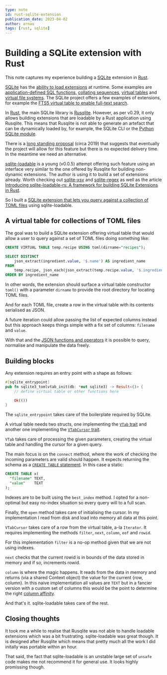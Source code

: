 ```yaml
---
type: note
id: rust-sqlite-extension
publication_date: 2023-04-02
author: arnau
tags: [rust, sqlite]
---
```

# Building a SQLite extension with Rust

This note captures my experience building a [SQLite] extension in [Rust].

[Rust]: https://www.rust-lang.org/
[SQLite]: https://sqlite.org/

<!-- body -->

[SQLite](https://sqlite.org/) has the [ability to load extensions](https://sqlite.org/loadext.html) at runtime. Some examples are [application-defined SQL functions](https://sqlite.org/appfunc.html), [collating sequences](https://sqlite.org/datatype3.html#collation), [virtual tables](https://sqlite.org/vtab.html) and  [virtual file systems](https://sqlite.org/vfs.html). The SQLite project offers a few examples of extensions, for example the [FTS5 virtual table to enable full-text search](https://sqlite.org/fts5.html).

In [Rust](https://www.rust-lang.org/), the main SQLite library is [Rusqlite](https://crates.io/crates/rusqlite). However, as per v0.29, it only allows building extensions that are loadable by a Rust application using Rusqlite. This means that Rusqlite is not able to generate an artefact that can be dynamically loaded by, for example, the SQLite CLI or the [Python SQLite module](https://docs.python.org/3/library/sqlite3.html).

There is a [long standing proposal](https://github.com/rusqlite/rusqlite/pull/910) (circa 2019) that suggests that eventually the project will allow for this feature but there is no expected delivery time. In the meantime we need an alternative.

[sqlite-loadable](https://github.com/asg017/sqlite-loadable-rs) is a young (v0.0.5) attempt offering such feature using an interface very similar to the one offered by Rusqlite for building non-dynamic extensions. The author is using it to build a set of extensions already. Worth checking out [sqlite-xsv](https://github.com/asg017/sqlite-xsv) and [sqlite-regex](https://github.com/asg017/sqlite-regex) as well as the article [Introducing sqlite-loadable-rs: A framework for building SQLite Extensions in Rust](https://observablehq.com/@asg017/introducing-sqlite-loadable-rs).

So I built a [SQLite extension that lets you query against a collection of TOML files](https://github.com/arnau/sqlite-toml-vtab) using sqlite-loadable.

## A virtual table for collections of TOML files

The goal was to build a SQLite extension offering virtual table that would allow a user to query against a set of TOML files doing something like:

```sql
CREATE VIRTUAL TABLE temp.recipe USING toml(dirname="recipes");

SELECT DISTINCT
    json_extract(ingredient.value, '$.name') AS ingredient_name
FROM
    temp.recipe, json_each(json_extract(temp.recipe.value, '$.ingredients')) AS ingredient
ORDER BY ingredient_name
```

In other words, the extension should surface a virtual table constructor `toml()` with a parameter `dirname` to provide the root directory for locating TOML files.

And for each TOML file, create a row in the virtual table with its contents serialised as JSON.

A future iteration could allow passing the list of expected columns instead but this approach keeps things simple with a fix set of columns: `filename` and `value`.

With that and the [JSON functions and operators](https://www.sqlite.org/json1.html) it is possible to query, normalise and manipulate the data freely.

## Building blocks

Any extension requires an entry point with a shape as follows:

```rust
#[sqlite_entrypoint]
pub fn sqlite3_tomlvtab_init(db: *mut sqlite3) -> Result<()> {
    // define virtual table or other functions here

    Ok(())
}
```
The `sqlite_entrypoint` takes care of the boilerplate required by SQLite.

A virtual table needs two structs, one implementing the [`VTab` trait](https://docs.rs/sqlite-loadable/latest/sqlite_loadable/table/trait.VTab.html) and another one implementing the [`VTabCursor` trait](https://docs.rs/sqlite-loadable/latest/sqlite_loadable/table/trait.VTabCursor.html).

`VTab` takes care of processing the given parameters, creating the virtual table and handling the cursor for a given query.

The main focus is on the `connect` method, where the work of checking the incoming parameters are valid should happen. It expects returning the schema as a [`CREATE TABLE` statement](https://www.sqlite.org/lang_createtable.html). In this case a static:

```sql
CREATE TABLE x(
  "filename" TEXT,
  "value"    TEXT
);
```

Indexes are to be built using the `best_index` method. I opted for a non-optimal but easy no-index situation so every query will to a full scan.

Finally, the `open` method takes care of initialising the cursor. In my implementation I read from disk and load into memory all data at this point.

`VTabCursor` takes care of a row from the virtual table, a-la `Iterator`. It requires implementing the methods `filter`, `next`, `column`, `eof` and `rowid`.

For this implementation `filter` is a no-op method given that we are not using indexes.

`next` checks that the current rowid is in bounds of the data stored in memory and if so, increments rowid.

`column` is where the magic happens. It reads from the data in memory and returns (via a shared Context object) the value for the current {row, column}. In this naive implementation all values are `TEXT` but in a fancier version with a custom set of columns this would be the point to determine the right [column affinity](https://www.sqlite.org/datatype3.html#determination_of_column_affinity).

And that's it. sqlite-loadable takes care of the rest.

## Closing thoughts

It took me a while to realise that Rusqlite was not able to handle loadable extensions which was a bit frustrating. sqlite-loadable was great though. It is designed after Rusqlite which means that pretty much all the work I did initally was portable within an hour.

That said, the fact that sqlite-loadable is an unstable large set of `unsafe` code makes me not recommend it for general use. It looks highly promissing though.
